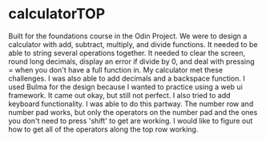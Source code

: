 # calculatorTOP

 Built for the foundations course in the Odin Project. We were to design a calculator with add, subtract, multiply, and divide functions. It needed to be able to  string several operations together. It needed to clear the screen, round long decimals, display an error if divide by 0, and deal with pressing = when you don't have a full function in. My calculator met these challenges. I was also able to add decimals and a backspace function. I used Bulma for the design because I wanted to practice using a web ui framework. It came out okay, but still not perfect. I also tried to add keyboard functionality. I was able to do this partway. The number row and number pad works, but only the operators on the number pad and the ones you don't need to press 'shift' to get are working. I would like to figure out how to get all of the operators along the top row working. 
